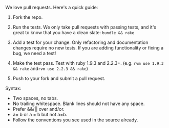 We love pull requests. Here's a quick guide:

1. Fork the repo.

2. Run the tests. We only take pull requests with passing tests, and it's great
to know that you have a clean slate: `bundle && rake`

3. Add a test for your change. Only refactoring and documentation changes
require no new tests. If you are adding functionality or fixing a bug, we need
a test!

4. Make the test pass. Test with ruby 1.9.3 and 2.2.3+. (e.g. `rvm use 1.9.3 && rake`​ and ​`rvm use 2.2.3 && rake`)

5. Push to your fork and submit a pull request.

Syntax:

* Two spaces, no tabs.
* No trailing whitespace. Blank lines should not have any space.
* Prefer &&/|| over and/or.
* a= b or a = b but not a=b.
* Follow the conventions you see used in the source already.
